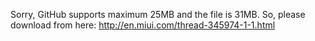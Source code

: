 Sorry, GitHub supports maximum 25MB and the file is 31MB. So, please download from here: http://en.miui.com/thread-345974-1-1.html
